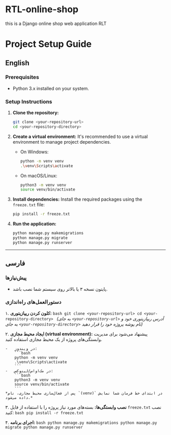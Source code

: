 # RTL-online-shop
this is a Django online shop web application RLT

# Project Setup Guide

## English

### Prerequisites

- Python 3.x installed on your system.

### Setup Instructions

1.  **Clone the repository:**
    ```bash
    git clone <your-repository-url>
    cd <your-repository-directory>
    ```

2.  **Create a virtual environment:**
    It's recommended to use a virtual environment to manage project dependencies.

    -   On Windows:
        ```bash
        python -m venv venv
        .\venv\Scripts\activate
        ```
    -   On macOS/Linux:
        ```bash
        python3 -m venv venv
        source venv/bin/activate
        ```

3.  **Install dependencies:**
    Install the required packages using the `freeze.txt` file:
    ```bash
    pip install -r freeze.txt
    ```

4.  **Run the application:**
    ```bash
    python manage.py makemigrations
    python manage.py migrate
    python manage.py runserver
    ```


---

## فارسی

### پیش‌نیازها

-   پایتون نسخه ۳ یا بالاتر روی سیستم شما نصب باشد.

### دستورالعمل‌های راه‌اندازی

۱.  **کلون کردن ریپازیتوری:**
    ```bash
    git clone <your-repository-url>
    cd <your-repository-directory>
    ```
    *(به جای `<your-repository-url>` آدرس ریپازیتوری خود و به جای `<your-repository-directory>` نام پوشه پروژه خود را قرار دهید)*

۲.  **ایجاد محیط مجازی (virtual environment):**
    پیشنهاد می‌شود برای مدیریت وابستگی‌های پروژه از یک محیط مجازی استفاده کنید.

    -   در ویندوز:
        ```bash
        python -m venv venv
        .\venv\Scripts\activate
        ```
    -   در مک‌او‌اس/لینوکس:
        ```bash
        python3 -m venv venv
        source venv/bin/activate
        ```
    *پس از فعال‌سازی محیط مجازی، نام `(venv)` در ابتدای خط فرمان شما نمایش داده می‌شود.*

۳.  **نصب وابستگی‌ها:**
    بسته‌های مورد نیاز پروژه را با استفاده از فایل `freeze.txt` نصب کنید:
    ```bash
    pip install -r freeze.txt
    ```

۴.  **اجرای برنامه:**
    ```bash
    python manage.py makemigrations
    python manage.py migrate
    python manage.py runserver
    ```
